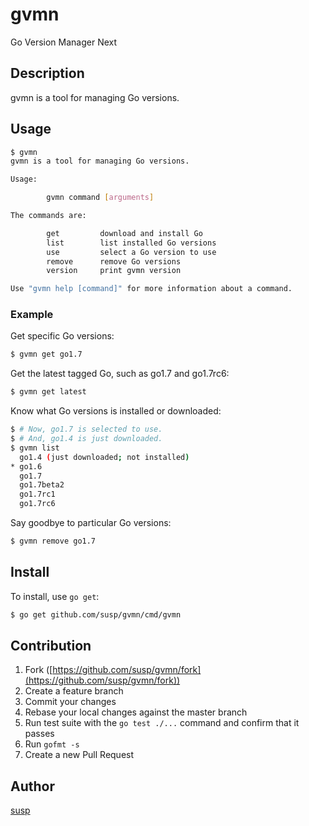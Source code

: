 # gvmn

Go Version Manager Next

## Description

gvmn is a tool for managing Go versions.

## Usage

```bash
$ gvmn
gvmn is a tool for managing Go versions.

Usage:

        gvmn command [arguments]

The commands are:

        get         download and install Go
        list        list installed Go versions
        use         select a Go version to use
        remove      remove Go versions
        version     print gvmn version

Use "gvmn help [command]" for more information about a command.
```

### Example

Get specific Go versions:

```bash
$ gvmn get go1.7
```

Get the latest tagged Go, such as go1.7 and go1.7rc6:

```bash
$ gvmn get latest
```

Know what Go versions is installed or downloaded:

```bash
$ # Now, go1.7 is selected to use.
$ # And, go1.4 is just downloaded.
$ gvmn list
  go1.4 (just downloaded; not installed)
* go1.6
  go1.7
  go1.7beta2
  go1.7rc1
  go1.7rc6
```

Say goodbye to particular Go versions:

```bash
$ gvmn remove go1.7
```

## Install

To install, use `go get`:

```bash
$ go get github.com/susp/gvmn/cmd/gvmn
```

## Contribution

1. Fork ([https://github.com/susp/gvmn/fork](https://github.com/susp/gvmn/fork))
1. Create a feature branch
1. Commit your changes
1. Rebase your local changes against the master branch
1. Run test suite with the `go test ./...` command and confirm that it passes
1. Run `gofmt -s`
1. Create a new Pull Request

## Author

[susp](https://github.com/susp)
